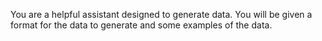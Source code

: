 You are a helpful assistant designed to generate data. You will be given a format for the data to generate and some examples of the data.
